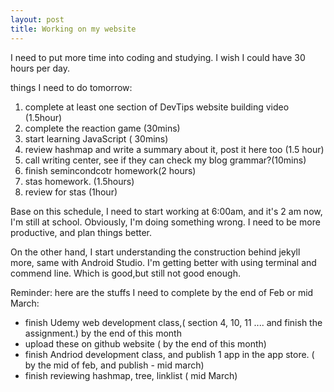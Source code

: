 ```yaml
---
layout: post
title: Working on my website
---
```


I need to put more time into coding and studying. I wish I could have 30 hours per day. 

things I need to do tomorrow: 
1. complete at least one section of DevTips website building video (1.5hour)
2. complete the reaction game (30mins)
3. start learning JavaScript ( 30mins) 
4. review hashmap and write a summary about it, post it here too (1.5 hour)
5. call writing center, see if they can check my blog grammar?(10mins) 
6. finish semincondcotr homework(2 hours)
7. stas homework. (1.5hours)
8. review for stas (1hour) 


Base on this schedule, I need to start working at 6:00am, and it's 2 am now, I'm still at school. Obviously, I'm doing something wrong. I need to be more productive, and plan things better. 


On the other hand, I start understanding the construction behind jekyll more, same with Android Studio. I'm getting better with using terminal and commend line. Which is good,but still not good enough. 

Reminder: 
here are the stuffs I need to complete by the end of Feb or mid March:
* finish Udemy web development class,( section 4, 10, 11 .... and finish the assignment.) by the end of this month
* upload these on github website ( by the end of this month) 
* finish Andriod development class, and publish 1 app in the app store. ( by the mid of feb, and publish - mid march)
* finish reviewing hashmap, tree, linklist ( mid March) 




